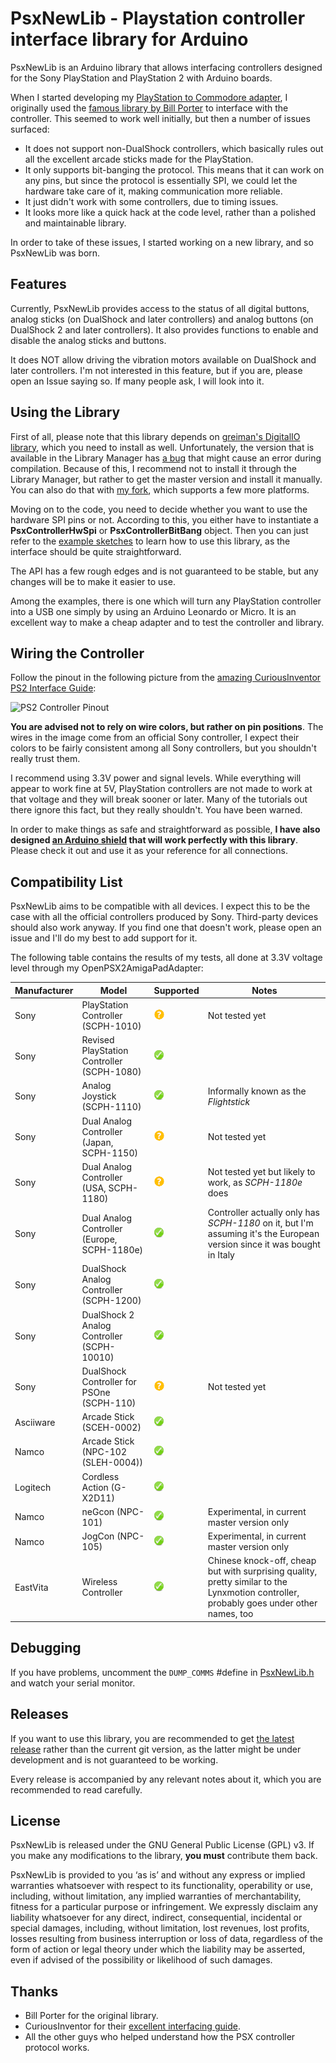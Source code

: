 # PsxNewLib - Playstation controller interface library for Arduino
PsxNewLib is an Arduino library that allows interfacing controllers designed for the Sony PlayStation and PlayStation 2 with Arduino boards.

When I started developing my [PlayStation to Commodore adapter](https://github.com/SukkoPera/OpenPSX2AmigaPadAdapter), I originally used the [famous library by Bill Porter](http://www.billporter.info/2010/06/05/playstation-2-controller-arduino-library-v1-0/) to interface with the controller. This seemed to work well initially, but then a number of issues surfaced:
- It does not support non-DualShock controllers, which basically rules out all the excellent arcade sticks made for the PlayStation.
- It only supports bit-banging the protocol. This means that it can work on any pins, but since the protocol is essentially SPI, we could let the hardware take care of it, making communication more reliable.
- It just didn't work with some controllers, due to timing issues.
- It looks more like a quick hack at the code level, rather than a polished and maintainable library.

In order to take of these issues, I started working on a new library, and so PsxNewLib was born.

## Features
Currently, PsxNewLib provides access to the status of all digital buttons, analog sticks (on DualShock and later controllers) and analog buttons (on DualShock 2 and later controllers). It also provides functions to enable and disable the analog sticks and buttons.

It does NOT allow driving the vibration motors available on DualShock and later controllers. I'm not interested in this feature, but if you are, please open an Issue saying so. If many people ask, I will look into it.

## Using the Library
First of all, please note that this library depends on [greiman's DigitalIO library](https://github.com/greiman/DigitalIO), which you need to install as well. Unfortunately, the version that is available in the Library Manager has [a bug](https://github.com/greiman/DigitalIO/compare/1.0.0...master) that might cause an error during compilation. Because of this, I recommend not to install it through the Library Manager, but rather to get the master version and install it manually. You can also do that with [my fork](https://github.com/SukkoPera/DigitalIO), which supports a few more platforms.

Moving on to the code, you need to decide whether you want to use the hardware SPI pins or not. According to this, you either have to instantiate a **PsxControllerHwSpi** or **PsxControllerBitBang** object. Then you can just refer to the [example sketches](https://github.com/SukkoPera/PsxNewLib/tree/master/examples/) to learn how to use this library, as the interface should be quite straightforward.

The API has a few rough edges and is not guaranteed to be stable, but any changes will be to make it easier to use.

Among the examples, there is one which will turn any PlayStation controller into a USB one simply by using an Arduino Leonardo or Micro. It is an excellent way to make a cheap adapter and to test the controller and library.

## Wiring the Controller
Follow the pinout in the following picture from the [amazing CuriousInventor PS2 Interface Guide](https://store.curiousinventor.com/guides/PS2):

![PS2 Controller Pinout](https://store.curiousinventor.com/wp-content/uploads/2019/09/wiring.jpg)

**You are advised not to rely on wire colors, but rather on pin positions**. The wires in the image come from an official Sony controller, I expect their colors to be fairly consistent among all Sony controllers, but you shouldn't really trust them.

I recommend using 3.3V power and signal levels. While everything will appear to work fine at 5V, PlayStation controllers are not made to work at that voltage and they will break sooner or later. Many of the tutorials out there ignore this fact, but they really shouldn't. You have been warned.

In order to make things as safe and straightforward as possible, **I have also designed [an Arduino shield](https://github.com/SukkoPera/PsxControllerShield) that will work perfectly with this library**. Please check it out and use it as your reference for all connections.

## Compatibility List
PsxNewLib aims to be compatible with all devices. I expect this to be the case with all the official controllers produced by Sony. Third-party devices should also work anyway. If you find one that doesn't work, please open an issue and I'll do my best to add support for it.

The following table contains the results of my tests, all done at 3.3V voltage level through my OpenPSX2AmigaPadAdapter:

|Manufacturer|Model                                          |Supported              |Notes                                                                                                                                  |
|------------|-----------------------------------------------|-----------------------|---------------------------------------------------------------------------------------------------------------------------------------|
|Sony        |PlayStation Controller (SCPH-1010)             |![Maybe](img/maybe.png)|Not tested yet                                                                                                                         |
|Sony        |Revised PlayStation Controller (SCPH-1080)     |![Yes](img/yes.png)    |                                                                                                                                       |
|Sony        |Analog Joystick (SCPH-1110)                    |![Yes](img/yes.png)    |Informally known as the *Flightstick*                                                                                                  |
|Sony        |Dual Analog Controller (Japan, SCPH-1150)      |![Maybe](img/maybe.png)|Not tested yet                                                                                                                         |
|Sony        |Dual Analog Controller (USA, SCPH-1180)        |![Maybe](img/maybe.png)|Not tested yet but likely to work, as *SCPH-1180e* does                                                                                |
|Sony        |Dual Analog Controller (Europe, SCPH-1180e)    |![Yes](img/yes.png)    |Controller actually only has *SCPH-1180* on it, but I'm assuming it's the European version since it was bought in Italy                |
|Sony        |DualShock Analog Controller (SCPH-1200)        |![Yes](img/yes.png)    |                                                                                                                                       |
|Sony        |DualShock 2 Analog Controller (SCPH-10010)     |![Yes](img/yes.png)    |                                                                                                                                       |
|Sony        |DualShock Controller for PSOne (SCPH-110)      |![Maybe](img/maybe.png)|Not tested yet                                                                                                                         |
|Asciiware   |Arcade Stick (SCEH-0002)                       |![Yes](img/yes.png)    |                                                                                                                                       |
|Namco       |Arcade Stick (NPC-102 (SLEH-0004))             |![Yes](img/yes.png)    |                                                                                                                                       |
|Logitech    |Cordless Action (G-X2D11)                      |![Yes](img/yes.png)    |                                                                                                                                       |
|Namco       |neGcon (NPC-101)                               |![Yes](img/yes.png)    |Experimental, in current master version only                                                                                           |
|Namco       |JogCon (NPC-105)                               |![Yes](img/yes.png)    |Experimental, in current master version only                                                                                           |
|EastVita    |Wireless Controller                            |![Yes](img/yes.png)    |Chinese knock-off, cheap but with surprising quality, pretty similar to the Lynxmotion controller, probably goes under other names, too|

## Debugging
If you have problems, uncomment the `DUMP_COMMS` #define in [PsxNewLib.h](https://github.com/SukkoPera/PsxNewLib/blob/master/src/PsxNewLib.h#L33) and watch your serial monitor.

## Releases
If you want to use this library, you are recommended to get [the latest release](https://github.com/SukkoPera/PsxNewLib/releases) rather than the current git version, as the latter might be under development and is not guaranteed to be working.

Every release is accompanied by any relevant notes about it, which you are recommended to read carefully.

## License
PsxNewLib is released under the GNU General Public License (GPL) v3. If you make any modifications to the library, **you must** contribute them back.

PsxNewLib is provided to you ‘as is’ and without any express or implied warranties whatsoever with respect to its functionality, operability or use, including, without limitation, any implied warranties of merchantability, fitness for a particular purpose or infringement. We expressly disclaim any liability whatsoever for any direct, indirect, consequential, incidental or special damages, including, without limitation, lost revenues, lost profits, losses resulting from business interruption or loss of data, regardless of the form of action or legal theory under which the liability may be asserted, even if advised of the possibility or likelihood of such damages.

## Thanks
- Bill Porter for the original library.
- CuriousInventor for their [excellent interfacing guide](https://store.curiousinventor.com/guides/PS2).
- All the other guys who helped understand how the PSX controller protocol works.
